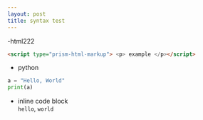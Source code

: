 ```yaml
---
layout: post
title: syntax test
---
```

-html222
```html
<script type="prism-html-markup"> <p> example </p></script>
```
- python

```python
a = "Hello, World"
print(a)
```

- inline code block<br>
`hello`, `world`
